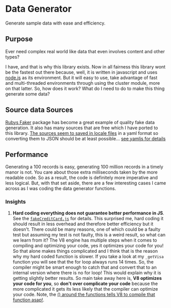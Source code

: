 # Data Generator
Generate sample data with ease and efficiency.

## Purpose

Ever need complex real world like data that even involves content and other types?

I have, and that is why this library exists. Now in all fairness this library wont be the fastest out there because,
 well, it is written in javascript and uses [node.js](https://nodejs.org/en/) as its environment. But it will easy 
 to use, take advantage of fast and multi-threaded environments through using the cluster module, more on that latter. 
 So, how does it work? What do I need to do to make this thing generate some data?
 
 
## Source data Sources
[Rubys Faker](https://github.com/faker-ruby/faker) package has become a 
great example of quality fake data generation. It also has many sources that are free which I have ported to this library.
[The sources seem to saved in locale files](https://github.com/faker-ruby/faker/tree/master/lib/locales)
in a yaml format so converting them to JSON should be at least possible...
[see yamljs for details](https://www.npmjs.com/package/yamljs)


## Performance
Generating a 100 records is easy, generating 100 million records in a timely manor is not. You care about those extra 
milliseconds taken by the more readable code. So as a result, the code is definitely more imperative and less logical.
But, with that set aside, there are a few interesting cases I came across as I was coding the data generator functions.

### Insights
1) __Hard coding everything does not guarantee better performance in JS__. See the 
[`fakeCreditCard.js`](src/tests/fakeCreditCard.js) 
for details. This surprised me, hard coding it should result in less overhead and therefore better efficiency but it 
doesn't. There could be many reasons, one of which could be a faulty test but assuming my test is not faulty, this is
a weird result, so what can we learn from it? The V8 engine has multiple steps when it comes to compiling and
optimizing your code, yes it optimizes your code for you! So that alone makes things complicated and I think that is 
the reason why my hard coded function is slower. If you take a look at my `_getVisa` function you will see that the 
for loop always runs 14 times. So, the compiler might be smart enough to catch that and convert that to an internal 
version where there is no for loop! This would explain why it is getting slightly better results. So main take away
here is, __V8 optimizes your code for you__, so __don't over complicate your code__ because the more complicated it
gets its less likely that the compiler can optimize your code. Note, the 
[() around the functions tells V8 to compile that function asap!](https://v8.dev/blog/code-caching-for-devs#iife).